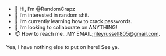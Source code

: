 - 👋 Hi, I’m @RandomCrapz
- 👀 I’m interested in random shit.
- 🌱 I’m currently learning how to crack passwords.
- 💞️ I’m looking to collaborate on ANYTHING!
- 📫 How to reach me...MY EMAIL;rileyrussell805@gmail.com.

<!---
RandomCrapz/RandomCrapz is a ✨ special ✨ repository because its `README.md` (this file) appears on your GitHub profile.
You can click the Preview link to take a look at your changes.
--->
Yea, I have nothing else to put on here! See ya.
